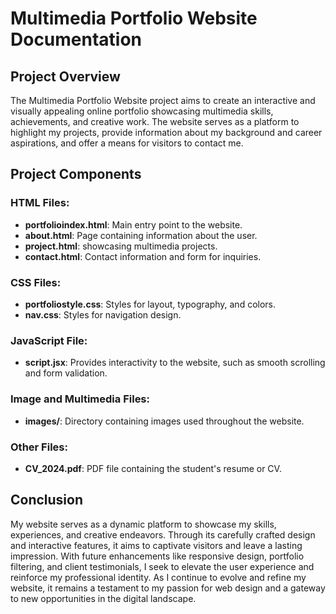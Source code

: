 # Multimedia Portfolio Website Documentation

## Project Overview 

The Multimedia Portfolio Website project aims to create an interactive and visually appealing online portfolio showcasing multimedia skills, achievements, and creative work. The website serves as a platform to highlight my projects, provide information about my background and career aspirations, and offer a means for visitors to contact me.

## Project Components

### HTML Files:

-   **portfolioindex.html**: Main entry point to the website.
-   **about.html**: Page containing information about the user.
-   **project.html**: showcasing multimedia projects.
-   **contact.html**: Contact information and form for inquiries.

### CSS Files:

-   **portfoliostyle.css**: Styles for layout, typography, and colors.
-   **nav.css**: Styles for navigation design.

### JavaScript File:

-   **script.jsx**: Provides interactivity to the website, such as smooth scrolling and form validation.

### Image and Multimedia Files:

-   **images/**: Directory containing images used throughout the website.


### Other Files:

-   **CV_2024.pdf**: PDF file containing the student's resume or CV.




## Conclusion

My website serves as a dynamic platform to showcase my skills, experiences, and creative endeavors. Through its carefully crafted design and interactive features, it aims to captivate visitors and leave a lasting impression. With future enhancements like responsive design, portfolio filtering, and client testimonials, I seek to elevate the user experience and reinforce my professional identity. As I continue to evolve and refine my website, it remains a testament to my passion for web design and a gateway to new opportunities in the digital landscape.

